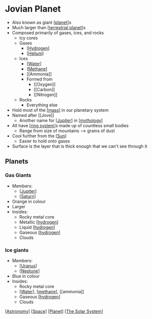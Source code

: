 # Jovian Planet

- Also known as giant [[planet]]s
- Much larger than [[terrestrial planet]]s
- Composed primarily of gases, ices, and rocks
  - Icy cores
  - Gases
    - [[Hydrogen]]
    - [[Helium]]
  - Ices
    - [[Water]]
    - [[Methane]]
    - [[Ammonia]]
    - Formed from
      - [[Oxygen]]
      - [[Carbon]]
      - [[Nitrogen]]
  - Rocks
    - Everything else
- Hold most of the [[mass]] in our planetary system
- Named after [[Jove]]
  - Another name for [[Jupiter]] in [[mythology]]
- All have [[ring system]]s made up of countless small bodies
  - Range from size of mountains --> grains of dust
- Cool further from the [[Sun]]
  - Easier to hold onto gases
- Surface is the layer that is thick enough that we can't see through it

## Planets

### Gas Giants

- Members:
  - [[Jupiter]]
  - [[Saturn]]
- Orange in colour
- Larger
- Insides:
  - Rocky metal core
  - Metallic [[hydrogen]]
  - Liquid [[hydrogen]]
  - Gaseous [[hydrogen]]
  - Clouds

### Ice giants

- Members:
  - [[Uranus]]
  - [[Neptune]]
- Blue in colour
- Insides:
  - Rocky metal core
  - [[Water]], [[methane]], [[ammonia]]
  - Gaseous [[hydrogen]]
  - Clouds

[[Astronomy]] [[Space]] [[Planet]] [[The Solar System]]

[//begin]: # "Autogenerated link references for markdown compatibility"
[Planet]: planet "Planet"
[terrestrial planet]: terrestrial-planet "Terrestrial Planet"
[Hydrogen]: hydrogen "Hydrogen"
[Helium]: helium "Helium"
[Water]: water "Water"
[Methane]: methane "Methane"
[mass]: mass "Mass"
[Jupiter]: jupiter "Jupiter ♃"
[mythology]: mythology "Mythology"
[ring system]: ring-system "Ring System"
[Sun]: sun "Sun"
[Saturn]: saturn "Saturn ♄"
[hydrogen]: hydrogen "Hydrogen"
[Uranus]: uranus "Uranus ⛢"
[Neptune]: neptune "Neptune ♆"
[methane]: methane "Methane"
[Astronomy]: astronomy "Astronomy"
[Space]: space "Space"
[The Solar System]: the-solar-system "The Solar System"
[//end]: # "Autogenerated link references"